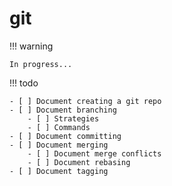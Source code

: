 # git

!!! warning

    In progress...

!!! todo

    - [ ] Document creating a git repo
    - [ ] Document branching
        - [ ] Strategies
        - [ ] Commands
    - [ ] Document committing
    - [ ] Document merging
        - [ ] Document merge conflicts
        - [ ] Document rebasing
    - [ ] Document tagging
